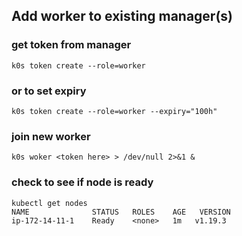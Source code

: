 ## Add worker to existing manager(s)

### get token from manager 
```
k0s token create --role=worker
```
### or to set expiry
```
k0s token create --role=worker --expiry="100h" 
```

### join new worker
```
k0s woker <token here> > /dev/null 2>&1 &
```
### check to see if node is ready
```
kubectl get nodes
NAME              STATUS   ROLES    AGE   VERSION
ip-172-14-11-1    Ready    <none>   1m   v1.19.3
```

